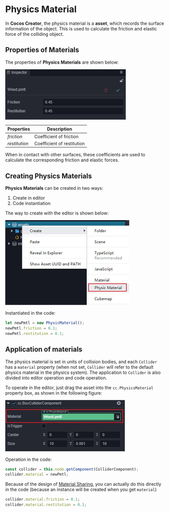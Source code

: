 # Physics Material

In __Cocos Creator__, the physics material is a __asset__, which records the surface information of the object. This is used to calculate the friction and elastic force of the colliding object.

## Properties of Materials

The properties of __Physics Materials__ are shown below:

![physics material](img/physic-material.jpg)

Properties | Description
---|---
*friction* | Coefficient of friction
*restitution* | Coefficient of restitution

When in contact with other surfaces, these coefficients are used to calculate the corresponding friction and elastic forces.

## Creating Physics Materials

__Physics Materials__ can be created in two ways:

1. Create in editor
2. Code instantiation

The way to create with the editor is shown below:

![Create Physics materials](img/create-pmtl.jpg)

Instantiated in the code:

```ts
let newPmtl = new PhysicMaterial();
newPmtl.friction = 0.1;
newPmtl.restitution = 0.1;
```

## Application of materials

The physics material is set in units of collision bodies, and each `Collider` has a `material` property (when not set, `Collider` will refer to the default physics material in the physics system).
The application to `Collider` is also divided into editor operation and code operation.

To operate in the editor, just drag the asset into the `cc.PhysicsMaterial` property box, as shown in the following figure:

![apply physics material](img/apply-pmtl.jpg)

Operation in the code:

```ts
const collider = this.node.getComponent(ColliderComponent);
collider.material = newPmtl;
```

Because of the design of [Material Sharing](physics-collider.md##PhysicsMaterial), you can actually do this directly in the code (because an instance will be created when you get `material`)

```ts
collider.material.friction = 0.1;
collider.material.restitution = 0.1;
```
